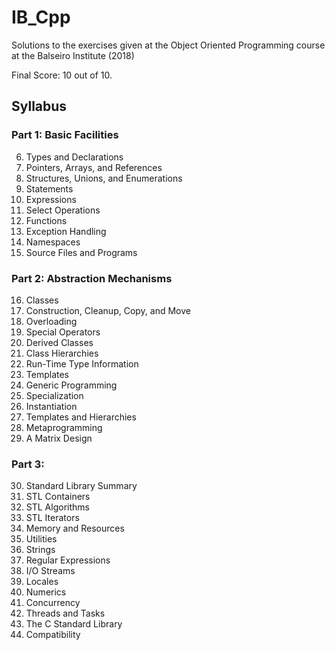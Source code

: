 # IB_Cpp

Solutions to the exercises given at the Object Oriented Programming course at the Balseiro Institute (2018)

Final Score: 10 out of 10.

## Syllabus

### Part 1: Basic Facilities

6. Types and Declarations
7. Pointers, Arrays, and References
8. Structures, Unions, and Enumerations
9. Statements
10. Expressions
11. Select Operations
12. Functions
13. Exception Handling
14. Namespaces
15. Source Files and Programs

### Part 2: Abstraction Mechanisms
16. Classes
17. Construction, Cleanup, Copy, and Move
18. Overloading
19. Special Operators
20. Derived Classes
21. Class Hierarchies
22. Run-Time Type Information
23. Templates
24. Generic Programming
25. Specialization
26. Instantiation
27. Templates and Hierarchies
28. Metaprogramming
29. A Matrix Design

### Part 3:
30. Standard Library Summary
31. STL Containers
32. STL Algorithms
33. STL Iterators
34. Memory and Resources
35. Utilities
36. Strings
37. Regular Expressions
38. I/O Streams
39. Locales
40. Numerics
41. Concurrency
42. Threads and Tasks
43. The C Standard Library
44. Compatibility